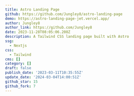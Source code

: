 ```yaml
---
title: Astro Landing Page
github: https://github.com/Jungley8/astro-landing-page
demo: https://astro-landing-page-jet.vercel.app/
author: Jungley8
author_link: https://github.com/Jungley8
date: 2023-11-28T08:05:06.208Z
description: A Tailwind CSS landing page built with Astro
ssg:
  - Nextjs
css:
  - Tailwind
cms: []
category: []
draft: false
publish_date: '2023-03-11T10:35:55Z'
update_date: '2024-03-04T14:00:51Z'
github_star: 15
github_fork: 7
---
```

